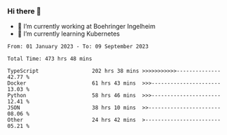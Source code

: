 ### Hi there 👋
- 🔭 I’m currently working at Boehringer Ingelheim
- 🌱 I’m currently learning Kubernetes

 
<!--START_SECTION:waka-->

```text
From: 01 January 2023 - To: 09 September 2023

Total Time: 473 hrs 48 mins

TypeScript                 202 hrs 38 mins >>>>>>>>>>>--------------   42.77 %
Docker                     61 hrs 43 mins  >>>----------------------   13.03 %
Python                     58 hrs 46 mins  >>>----------------------   12.41 %
JSON                       38 hrs 10 mins  >>-----------------------   08.06 %
Other                      24 hrs 42 mins  >------------------------   05.21 %
```

<!--END_SECTION:waka-->

 
